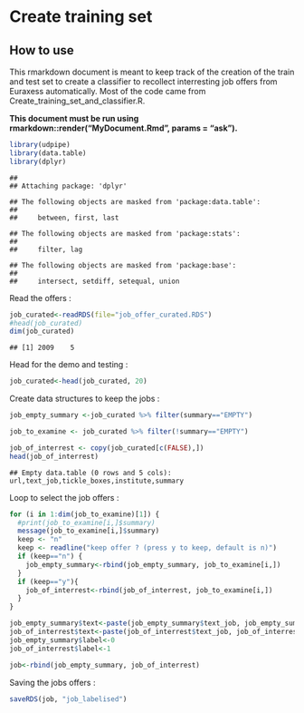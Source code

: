 Create training set
================

## How to use

This rmarkdown document is meant to keep track of the creation of the
train and test set to create a classifier to recollect interresting job
offers from Euraxess automatically. Most of the code came from
Create\_training\_set\_and\_classifier.R.

**This document must be run using rmarkdown::render(“MyDocument.Rmd”,
params = “ask”).**

``` r
library(udpipe)
library(data.table)
library(dplyr)
```

    ## 
    ## Attaching package: 'dplyr'

    ## The following objects are masked from 'package:data.table':
    ## 
    ##     between, first, last

    ## The following objects are masked from 'package:stats':
    ## 
    ##     filter, lag

    ## The following objects are masked from 'package:base':
    ## 
    ##     intersect, setdiff, setequal, union

Read the offers :

``` r
job_curated<-readRDS(file="job_offer_curated.RDS")
#head(job_curated)
dim(job_curated)
```

    ## [1] 2009    5

Head for the demo and testing :

``` r
job_curated<-head(job_curated, 20)
```

Create data structures to keep the jobs :

``` r
job_empty_summary <-job_curated %>% filter(summary=="EMPTY")

job_to_examine <- job_curated %>% filter(!summary=="EMPTY")

job_of_interrest <- copy(job_curated[c(FALSE),])
head(job_of_interrest)
```

    ## Empty data.table (0 rows and 5 cols): url,text_job,tickle_boxes,institute,summary

Loop to select the job offers :

``` r
for (i in 1:dim(job_to_examine)[1]) {
  #print(job_to_examine[i,]$summary)
  message(job_to_examine[i,]$summary)
  keep <- "n"
  keep <- readline("keep offer ? (press y to keep, default is n)")
  if (keep=="n") {
    job_empty_summary<-rbind(job_empty_summary, job_to_examine[i,])
  }
  if (keep=="y"){
    job_of_interrest<-rbind(job_of_interrest, job_to_examine[i,])
  }
}
```

``` r
job_empty_summary$text<-paste(job_empty_summary$text_job, job_empty_summary$tickle_boxes)
job_of_interrest$text<-paste(job_of_interrest$text_job, job_of_interrest$tickle_boxes)
job_empty_summary$label<-0
job_of_interrest$label<-1

job<-rbind(job_empty_summary, job_of_interrest)
```

Saving the jobs offers :

``` r
saveRDS(job, "job_labelised")
```
